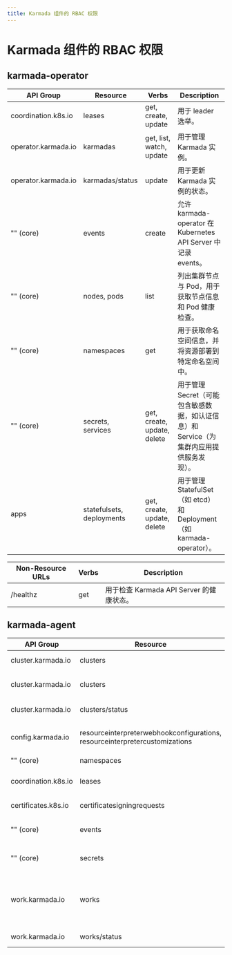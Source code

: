 ```yaml
---
title: Karmada 组件的 RBAC 权限
---
```


# Karmada 组件的 RBAC 权限

## karmada-operator

| API Group | Resource | Verbs | Description |
|-----------|----------|-------|-------------|
| coordination.k8s.io | leases | get, create, update | 用于 leader 选举。 |
| operator.karmada.io | karmadas | get, list, watch, update | 用于管理 Karmada 实例。 |
| operator.karmada.io | karmadas/status | update | 用于更新 Karmada 实例的状态。 |
| "" (core) | events | create | 允许 karmada-operator 在 Kubernetes API Server 中记录 events。 |
| "" (core) | nodes, pods | list | 列出集群节点与 Pod，用于获取节点信息和 Pod 健康检查。 |
| "" (core) | namespaces | get | 用于获取命名空间信息，并将资源部署到特定命名空间中。 |
| "" (core) | secrets, services | get, create, update, delete | 用于管理 Secret（可能包含敏感数据，如认证信息）和 Service（为集群内应用提供服务发现）。 |
| apps | statefulsets, deployments | get, create, update, delete | 用于管理 StatefulSet（如 etcd）和 Deployment（如 karmada-operator）。 |

| Non-Resource URLs | Verbs | Description |
|-------------|-------|-------------|
| /healthz | get | 用于检查 Karmada API Server 的健康状态。 |


## karmada-agent

| API Group | Resource | Verbs | Description |
|-----------|----------|-------|-------------|
| cluster.karmada.io | clusters | list, watch | 用于管理和查看集群。 |
| cluster.karmada.io | clusters | get, create, delete | resourceNames: {{clustername}} |
| cluster.karmada.io | clusters/status | update | 用于更新集群状态。resourceNames: {{clustername}} |
| config.karmada.io | resourceinterpreterwebhookconfigurations, resourceinterpretercustomizations | get, list, watch | 用于获取 ResourceInterpreterCustomizations 和 ResourceInterpreterWebhookConfigurations。 |
| "" (core) | namespaces | get | 用于获取命名空间。 |
| coordination.k8s.io | leases | get, create, update | 用于 leader 选举。 |
| certificates.k8s.io | certificatesigningrequests | get, create | 用于获取和创建 CSR 资源。 |
| "" (core) | events | create, patch, update | 允许 karmada-agent 在 Karmada API Server 中记录 events。 |
| "" (core) | secrets | get, create, patch | 用于管理 Secret（可能包含敏感数据，如认证信息）。 |
| work.karmada.io | works | get, list, watch, create, update, delete | 用于管理 Work 自定义资源。 |
| work.karmada.io | works/status | patch, update | 用于更新 Work 自定义资源状态。 |
